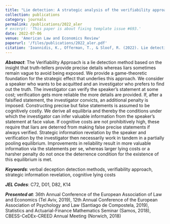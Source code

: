 ```yaml
---
title: "Lie detection: A strategic analysis of the verifiability approach"
collection: publications
category: journals
permalink: /publications/2022_aler
# excerpt: 'This paper is about fixing template issue #693.'
date: 2022-07-06
venue: 'American Law and Economics Review'
paperurl: '/files/publications/2022_aler.pdf'
citation: 'Ioannidis, K., Offerman, T., & Sloof, R. (2022). Lie detection: A strategic analysis of the verifiability approach. <i>American Law and Economics Review</i>. 24(2), 659–705.'
---
```


***Abstract***: The Verifiability Approach is a lie detection method based on the insight that truth-tellers provide precise details whereas liars sometimes remain vague to avoid being exposed. We provide a game-theoretic foundation for the strategic effect that underlies this approach. We consider a speaker who wants to be acquitted and an investigator who prefers to find out the truth. The investigator can verify the speaker’s statement at some cost; verification gets more reliable the more details are provided. If, after a falsified statement, the investigator convicts, an additional penalty is imposed. Constructing precise but false statements is assumed to be cognitively costly. We derive all equilibria and thereby the conditions under which the investigator can infer valuable information from the speaker’s statement at face value. If cognitive costs are not prohibitively high, these require that liars are deterred from making false precise statements if always verified. Strategic information revelation by the speaker and verification by the investigator then necessarily work in tandem in a partially pooling equilibrium. Improvements in reliability result in more valuable information via the statements per se, whereas larger lying costs or a harsher penalty do not once the deterrence condition for the existence of this equilibrium is met.

***Keywords***: verbal deception detection methods, verifiability approach, strategic information revelation, cognitive lying costs

***JEL Codes***: C72, D01, D82, K14

***Presented at***: 36th Annual Conference of the European Association of Law and Economics (Tel Aviv, 2019), 12th Annual Conference of the European Association of Psychology and Law (Santiago de Compostela, 2019), Statistics and Actuarial-Finance Mathematics Seminar (Samos, 2018), CBESS-CeDEx-CREED Annual Meeting (Norwich, 2018)